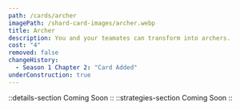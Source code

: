 ```yaml
---
path: /cards/archer
imagePath: /shard-card-images/archer.webp
title: Archer
description: You and your teamates can transform into archers.
cost: "4"
removed: false
changeHistory:
  - Season 1 Chapter 2: "Card Added"
underConstruction: true
---
```

::details-section
Coming Soon
::
::strategies-section
Coming Soon
::
